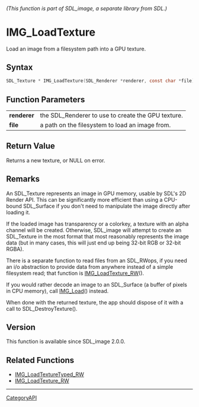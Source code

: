 ###### (This function is part of SDL_image, a separate library from SDL.)
# IMG_LoadTexture

Load an image from a filesystem path into a GPU texture.

## Syntax

```c
SDL_Texture * IMG_LoadTexture(SDL_Renderer *renderer, const char *file);

```

## Function Parameters

|                  |                                                    |
| ---------------- | -------------------------------------------------- |
| **renderer**     | the SDL_Renderer to use to create the GPU texture. |
| **file**         | a path on the filesystem to load an image from.    |

## Return Value

Returns a new texture, or NULL on error.

## Remarks

An SDL_Texture represents an image in GPU memory, usable by SDL's 2D Render
API. This can be significantly more efficient than using a CPU-bound
SDL_Surface if you don't need to manipulate the image directly after
loading it.

If the loaded image has transparency or a colorkey, a texture with an alpha
channel will be created. Otherwise, SDL_image will attempt to create an
SDL_Texture in the most format that most reasonably represents the image
data (but in many cases, this will just end up being 32-bit RGB or 32-bit
RGBA).

There is a separate function to read files from an SDL_RWops, if you need
an i/o abstraction to provide data from anywhere instead of a simple
filesystem read; that function is
[IMG_LoadTexture_RW](IMG_LoadTexture_RW)().

If you would rather decode an image to an SDL_Surface (a buffer of pixels
in CPU memory), call [IMG_Load](IMG_Load)() instead.

When done with the returned texture, the app should dispose of it with a
call to SDL_DestroyTexture().

## Version

This function is available since SDL_image 2.0.0.

## Related Functions

* [IMG_LoadTextureTyped_RW](IMG_LoadTextureTyped_RW)
* [IMG_LoadTexture_RW](IMG_LoadTexture_RW)

----
[CategoryAPI](CategoryAPI)

